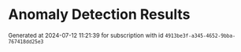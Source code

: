 # Anomaly Detection Results


<sup>Generated at 2024-07-12 11:21:39 for subscription with id `4913be3f-a345-4652-9bba-767418dd25e3`</sup>
